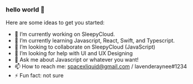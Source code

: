 ### hello world 👋

Here are some ideas to get you started:

- 🔭 I’m currently working on SleepyCloud.
- 🌱 I’m currently learning Javascript, React, Swift, and Typescript.
- 👯 I’m looking to collaborate on SleepyCloud (JavaScript)
- 🤔 I’m looking for help with UI and UX Designing
- 💬 Ask me about Javascript or whatever you want!
- 📫 How to reach me: spacexliquid@gmail.com / lavenderaynee#1234
- ⚡ Fun fact: not sure
